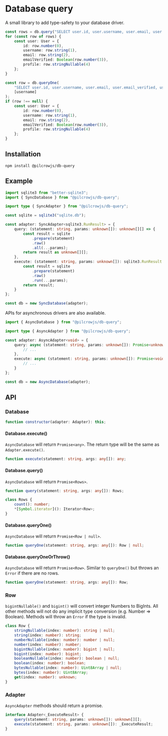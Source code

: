 # Database query

A small library to add type-safety to your database driver.

```ts
const rows = db.query("SELECT user.id, user.username, user.email, user.email_verified, user.profile FROM user", []);
for (const row of rows) {
	const user: User = {
		id: row.number(0),
		username: row.string(1),
		email: row.string(2),
		emailVerified: Boolean(row.number(3)),
		profile: row.stringNullable(4)
	};
}
```

```ts
const row = db.queryOne(
	"SELECT user.id, user.username, user.email, user.email_verified, user.profile FROM user WHERE user.username = ?",
	[username]
);
if (row !== null) {
	const user: User = {
		id: row.number(0),
		username: row.string(1),
		email: row.string(2),
		emailVerified: Boolean(row.number(3)),
		profile: row.stringNullable(4)
	};
}
```

## Installation

```
npm install @pilcrowjs/db-query
```

## Example

```ts
import sqlite3 from "better-sqlite3";
import { SyncDatabase } from "@pilcrowjs/db-query";

import type { SyncAdapter } from "@pilcrowjs/db-query";

const sqlite = sqlite3("sqlite.db");

const adapter: SyncAdapter<sqlite3.RunResult> = {
	query: (statement: string, params: unknown[]): unknown[][] => {
		const result = sqlite
			.prepare(statement)
			.raw()
			.all(...params);
		return result as unknown[][];
	},
	execute: (statement: string, params: unknown[]): sqlite3.RunResult => {
		const result = sqlite
			.prepare(statement)
			.raw()
			.run(...params);
		return result;
	}
};

const db = new SyncDatabase(adapter);
```

APIs for asynchronous drivers are also available.

```ts
import { AsyncDatabase } from "@pilcrowjs/db-query";

import type { AsyncAdapter } from "@pilcrowjs/db-query";

const adapter: AsyncAdapter<void> = {
	query: async (statement: string, params: unknown[]): Promise<unknown[][]> => {
		// ...
	},
	execute: async (statement: string, params: unknown[]): Promise<void> => {
		// ...
	}
};

const db = new AsyncDatabase(adapter);
```

## API

### Database

```ts
function constructor(adapter: Adapter): this;
```

#### Database.execute()

`AsyncDatabase` will return `Promise<any>`. The return type will be the same as `Adapter.execute()`.

```ts
function execute(statement: string, args: any[]): any;
```

#### Database.query()

`AsyncDatabase` will return `Promise<Rows>`.

```ts
function query(statement: string, args: any[]): Rows;
```

```ts
class Rows {
	count(): number;
	*[Symbol.iterator](): Iterator<Row>;
}
```

#### Database.queryOne()

`AsyncDatabase` will return `Promise<Row | null>`.

```ts
function queryOne(statement: string, args: any[]): Row | null;
```

#### Database.queryOneOrThrow()

`AsyncDatabase` will return `Promise<Row>`. Similar to `queryOne()` but throws an `Error` if there are no rows.

```ts
function queryOne(statement: string, args: any[]): Row;
```

### Row

`bigintNullable()` and `bigint()` will convert integer Numbers to BigInts. All other methods will not do any implicit type conversion (e.g. Number => Boolean). Methods will throw an `Error` if the type is invalid.

```ts
class Row {
	stringNullable(index: number): string | null;
	string(index: number): string;
	numberNullable(index: number): number | null;
	number(index: number): number;
	bigintNullable(index: number): bigint | null;
	bigint(index: number): bigint;
	booleanNullable(index: number): boolean | null;
	boolean(index: number): boolean;
	bytesNullable(index: number): Uint8Array | null;
	bytes(index: number): Uint8Array;
	get(index: number): unknown;
}
```

### Adapter

`AsyncAdapter` methods should return a promise.

```ts
interface Adapter<_ExecuteResult> {
	query(statement: string, params: unknown[]): unknown[][];
	execute(statement: string, params: unknown[]): _ExecuteResult;
}
```
